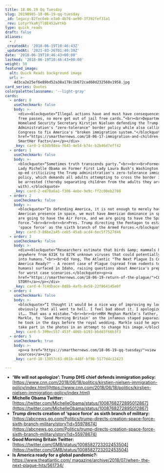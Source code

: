 ```yaml
---
title: 18.06.19 Qq Tuesday
slug: 20190905-18-06-19-qq-tuesday
_id: legacy-82fec6eb-e3a0-4b76-ae90-3f392fef31a1
_rev: LotyrYkaRjTl0E452wYtkb
type: quick_reads
draft: false
aliases:
  - /
_createdAt: '2018-06-19T10:46:43Z'
_updatedAt: '2021-03-26T01:40:39Z'
date: '2018-06-19T10:46:43+00:00'
lastmod: '2018-06-19T10:46:43+00:00'
weight: 50
featured_image:
  alt: Quick Reads background image
  url: >-
    4d3ca2e25ef6e89bd52a38a178c1b672cad60d232560x1958.jpg
card_series: Quotes
colorpaletteclassname: '--light-gray'
cards:
  - order: 0
    useCheckmark: false
    body: >-
      <div><blockquote>“Illegal actions have and must have consequences. No more
      free passes, no more get out of jail free cards.”<br><br>Department of
      Homeland Security Secretary Kirstjen Nielsen defending the Trump
      Administration's "zero-tolerance" border policy while also calling on
      Congress to fix America's "broken immigration system."</blockquote><p><a
      href="https://smarthernews.com/18-06-17-immigration-and-children-at-border/">CLICK:
      SmartHer Facts</a></p></div>
    _key: card-1-63db98ea-f645-4e54-b74c-b2b46d7eff42
  - order: 1
    useCheckmark: false
    body: >-
      <blockquote>“Sometimes truth transcends party.”<br><br><br>Former First
      Lady Michelle Obama on Former First Lady Laura Bush's Washington Post
      op-ed criticizing the Trump administration's zero-tolerance immigration
      policy, which demands all adults attempting to cross the border illegally
      be arrested (thereby separating children from the adults they arrive
      with).</blockquote>
    _key: card-2-ed70a6a1-f306-4ebe-9e9c-ff2c00eb2780
  - order: 2
    useCheckmark: false
    body: >-
      <blockquote>“In defending America, it is not enough to merely have an
      American presence in space, we must have American dominance in space…. We
      are going to have the Air Force, and we are going to have the Space
      Force.”<br><br><br><br>Pres. Trump directing the Pentagon to establish a
      'space force' as the sixth branch of the Armed Forces.</blockquote>
    _key: card-3-86be2a45-ceb5-45a8-acd4-6ec5f7527d46
  - order: 3
    useCheckmark: false
    body: >-
      <div><blockquote>“Researchers estimate that birds &amp; mammals harbor
      anywhere from 631K to 827K unknown viruses that could potentially leap
      into humans.”<br><br>Ed Yong, The Atlantic "The Next Plague Is Coming. Is
      America Ready?" - A recent case of Plague (spread from rodents to fleas to
      humans) surfaced in Idaho, raising questions about America's preparedness
      for worst case scenarios.</blockquote><p><a
      href="https://smarthernews.com/18-06-19-return-of-the-plague/">CLICK: FULL
      STORY</a></p></div>
    _key: card-4-7c4dbace-8d8b-4afb-8e58-22f864145e0f
  - order: 4
    useCheckmark: false
    body: >-
      <blockquote>“I thought it would be a nice way of improving my look well,
      obviously that all went to hell. I feel bad about it. I apologized for
      it…. That was a mistake.”<br><br><br>HRH Meghan Markle's father, Thomas
      Markle, to 'Good Morning Britain' on the infamous staged paparazzi photos
      he took in the days before the royal wedding. Markle said he agreed to
      take part in the photos in an attempt to change his image.</blockquote>
    _key: card-5-399ec557-453f-406b-b193-bbdd3f66b3f3
  - order: 5
    useCheckmark: true
    body: >-
      <p><a href="https://smarthernews.com/18-06-19-qq-tuesday/">view
      sources</a></p>
    _key: card-10-13057c83-d61b-448f-bf98-5177d4c12423

---
```

* **‘We will not apologize’: Trump DHS chief defends immigration policy:**  
[https://www.cnn.com/2018/06/18/politics/kirstjen-nielsen-immigration-policy/index.html](https://www.cnn.com/2018/06/18/politics/kirstjen-nielsen-immigration-policy/index.html)
* **Michelle Obama Twitter:**  
[https://twitter.com/MichelleObama/status/1008768272895012867](https://twitter.com/MichelleObama/status/1008768272895012867)
* **Trump directs creation of ‘space force’ as sixth branch of military:**  
[https://abcnews.go.com/Politics/trump-directs-creation-space-force-sixth-branch-military/story?id=55978674](https://abcnews.go.com/Politics/trump-directs-creation-space-force-sixth-branch-military/story?id=55978674)
* **Good Morning Britain Twitter:**  
[https://twitter.com/GMB/status/1008582723202453504](https://twitter.com/GMB/status/1008582723202453504)
* **Is America ready for a global pandemic?:**  
[https://www.theatlantic.com/ magazine/archive/2018/07/when- the-next-plague-hits/561734/](https://www.theatlantic.com/)
